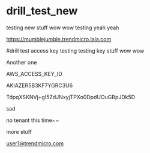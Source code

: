# drill_test_new
testing new stuff
wow wow testing
yeah yeah

https://mumblejumble.trendmicro.lala.com

#drill test access key testing
testing key stuff
wow wow

Another one

AWS_ACCESS_KEY_ID

AKIAZER5B3KF7YGRC3U6

TdpqXSKNVj+gI5ZdJNxyjTPXo0DpdUOuGBpJDk5D

sad

no tenant this time~~

more stuff


user1@trendmicro.com
